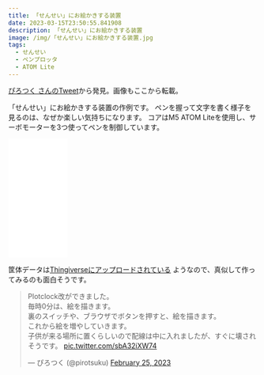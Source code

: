 ```yaml
---
title: 「せんせい」にお絵かきする装置
date: 2023-03-15T23:50:55.841908
description: 「せんせい」にお絵かきする装置
image: /img/「せんせい」にお絵かきする装置.jpg
tags:
  - せんせい
  - ペンプロッタ
  - ATOM Lite
---
```

[ぴろつく さんのTweet](https://twitter.com/pirotsuku/status/1629273026591338496)から発見。画像もここから転載。

「せんせい」にお絵かきする装置の作例です。
ペンを握って文字を書く様子を見るのは、なぜか楽しい気持ちになります。
コアはM5 ATOM Liteを使用し、サーボモーターを3つ使ってペンを制御しています。

<iframe sandbox="allow-popups allow-scripts allow-modals allow-forms allow-same-origin" style="width:120px;height:240px;" marginwidth="0" marginheight="0" scrolling="no" frameborder="0" src="//rcm-fe.amazon-adsystem.com/e/cm?lt1=_blank&bc1=000000&IS2=1&bg1=FFFFFF&fc1=000000&lc1=0000FF&t=inajob-22&language=ja_JP&o=9&p=8&l=as4&m=amazon&f=ifr&ref=as_ss_li_til&asins=B09MVHQ85B&linkId=db8d8a67bcef6b2c1115f731cca6fdad"></iframe>

筐体データは[Thingiverseにアップロードされている](https://www.thingiverse.com/thing:5879973) ようなので、真似して作ってみるのも面白そうです。

<blockquote class="twitter-tweet"><p lang="ja" dir="ltr">Plotclock改ができました。<br>毎時0分は、絵を描きます。<br>裏のスイッチや、ブラウザでボタンを押すと、絵を描きます。<br>これから絵を増やしていきます。<br>子供が来る場所に置くらしいので配線は中に入れましたが、すぐに壊されそうです。 <a href="https://t.co/sbA32iXW74">pic.twitter.com/sbA32iXW74</a></p>&mdash; ぴろつく (@pirotsuku) <a href="https://twitter.com/pirotsuku/status/1629273026591338496?ref_src=twsrc%5Etfw">February 25, 2023</a></blockquote>
<script async src="https://platform.twitter.com/widgets.js" charset="utf-8"></script>



